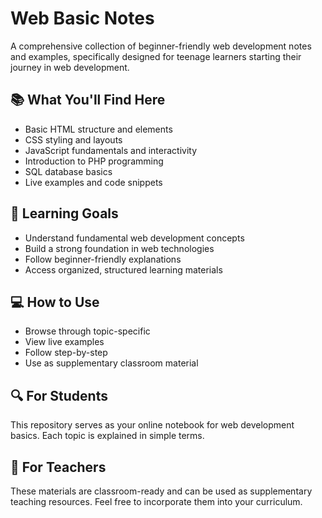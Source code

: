 # Web Basic Notes

A comprehensive collection of beginner-friendly web development notes and examples, specifically designed for teenage learners starting their journey in web development.

## 📚 What You'll Find Here
- Basic HTML structure and elements
- CSS styling and layouts
- JavaScript fundamentals and interactivity
- Introduction to PHP programming
- SQL database basics
- Live examples and code snippets

## 🎯 Learning Goals
- Understand fundamental web development concepts
- Build a strong foundation in web technologies
- Follow beginner-friendly explanations
- Access organized, structured learning materials

## 💻 How to Use
- Browse through topic-specific
- View live examples 
- Follow step-by-step
- Use as supplementary classroom material

## 🔍 For Students
This repository serves as your online notebook for web development basics. Each topic is explained in simple terms.

## 👥 For Teachers
These materials are classroom-ready and can be used as supplementary teaching resources. Feel free to incorporate them into your curriculum.